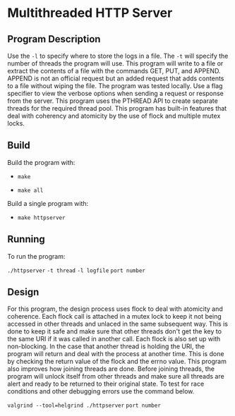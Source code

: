 # Multithreaded HTTP Server

## Program Description

Use the `-l` to specify where to store the logs in a file. The `-t` will specify the number of threads the program will use. This program will write to a file or extract the contents of a file with the commands GET, PUT, and APPEND. APPEND is not an official request but an added request that adds contents to a file without wiping the file. The program was tested locally. Use a flag specifier to view the verbose options when sending a request or response from the server. This program uses the PTHREAD API to create separate threads for the required thread pool. This program has built-in features that deal with coherency and atomicity by the use of flock and multiple mutex locks. 

## Build

Build the program with:

 - `make`

 - `make all`

Build a single program with:

 - `make httpserver` 

## Running

To run the program:

`./httpserver` `-t thread` `-l logfile` `port number` 

## Design

For this program, the design process uses flock to deal with atomicity and coherence. Each flock call is attached in a mutex lock to keep it not being accessed in other threads and unlaced in the same subsequent way. This is done to keep it safe and make sure that other threads don't get the key to the same URI if it was called in another call. Each flock is also set up with non-blocking. In the case that another thread is holding the URI, the program will return and deal with the process at another time. This is done by checking the return value of the flock and the errno value. This program also improves how joining threads are done. Before joining threads, the program will unlock itself from other threads and make sure all threads are alert and ready to be returned to their original state. To test for race conditions and other debugging errors use the command below. 
 
`valgrind --tool=helgrind ./httpserver` `port number`
